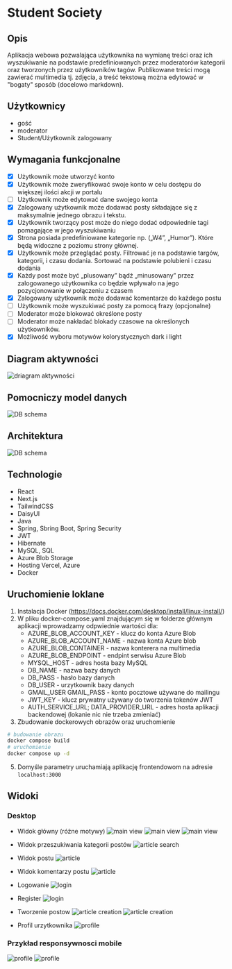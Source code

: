 # Student Society

## Opis
Aplikacja webowa pozwalająca użytkownika na wymianę treści oraz ich wyszukiwanie na podstawie predefiniowanych przez moderatorów kategorii oraz tworzonych przez użytkowników  tagów. Publikowane treści mogą zawierać multimedia tj. zdjęcia, a treść tekstową można edytować w "bogaty" sposób (docelowo markdown). 

## Użytkownicy
- gość
- moderator
- Student/Użytkownik zalogowany

## Wymagania funkcjonalne
- [x] Użytkownik może utworzyć konto
- [x] Użytkownik może zweryfikować swoje konto w celu dostępu do większej ilości akcji w portalu
- [ ] Użytkownik może edytować dane swojego konta
- [x] Zalogowany użytkownik może dodawać posty składające się z maksymalnie jednego obrazu i tekstu. 
- [x] Użytkownik tworzący post może do niego dodać odpowiednie tagi pomagające w jego wyszukiwaniu
- [x] Strona posiada predefiniowane kategorie np. („W4”, „Humor”). Które będą widoczne z poziomu strony głównej. 
- [x] Użytkownik może przeglądać posty. Filtrować je na podstawie  targów, kategorii, i czasu dodania. Sortować na podstawie polubieni i czasu dodania
- [x] Każdy post może być „plusowany” bądź „minusowany” przez zalogowanego użytkownika co będzie wpływało na jego pozycjonowanie w połączeniu z czasem
- [x] Zalogowany użytkownik może dodawać komentarze do każdego postu
- [ ] Użytkownik może wyszukiwać posty za pomocą frazy (opcjonalne)
- [ ] Moderator może blokować określone posty
- [ ] Moderator może nakładać blokady czasowe na określonych użytkowników.
- [x] Możliwość wyboru motywów kolorystycznych dark i light

## Diagram aktywności

![driagram aktywności](/doc/img/diagram_aktywnosci.png)


## Pomocniczy model danych

![DB schema](/doc/img/db_schema.png)

## Architektura

![DB schema](/doc/img/arch.png)

## Technologie

* React
* Next.js
* TailwindCSS
* DaisyUI
* Java
* Spring, Sbring Boot, Spring Security
* JWT
* Hibernate
* MySQL, SQL
* Azure Blob Storage
* Hosting Vercel, Azure
* Docker

## Uruchomienie loklane

1. Instalacja Docker (https://docs.docker.com/desktop/install/linux-install/)
2. W pliku docker-compose.yaml znajdującym się w folderze głównym aplikacji wprowadzamy odpwiednie wartości dla: 
    * AZURE_BLOB_ACCOUNT_KEY - klucz do konta Azure Blob
    * AZURE_BLOB_ACCOUNT_NAME - nazwa konta Azure blob
    * AZURE_BLOB_CONTAINER - nazwa konterera na multimedia
    * AZURE_BLOB_ENDPOINT - endpint serwisu Azure Blob
    * MYSQL_HOST - adres hosta bazy MySQL
    * DB_NAME - nazwa bazy danych 
    * DB_PASS - hasło bazy danych
    * DB_USER - urzytkownik bazy danych
    * GMAIL_USER GMAIL_PASS - konto pocztowe używane do mailingu
    * JWT_KEY - klucz prywatny używany do tworzenia tokenów JWT
    * AUTH_SERVICE_URL; DATA_PROVIDER_URL - adres hosta aplikacji backendowej (lokanie nic nie trzeba zmieniać)
3. Zbudowanie dockerowych obrazów oraz uruchomienie 
```bash
# budowanie obrazu
docker compose build
# uruchomienie
docker compose up -d
```
5. Domyśle parametry uruchamiają aplikację frontendowom na adresie `localhost:3000`

## Widoki

### Desktop

* Widok główny (różne motywy)
![main view](/doc/img/main.png)
![main view](/doc/img/main_bk.png)
![main view](/doc/img/main_cp.png)

* Widok przeszukiwania kategorii postów
![article search](/doc/img/article_search.png)

* Widok postu
![article](/doc/img/article.png)


* Widok komentarzy postu
![article](/doc/img/article_comments.png)

* Logowanie
![login](/doc/img/login.png)

* Register
![login](/doc/img/register.png)

* Tworzenie postow
![article creation](/doc/img/creation.png)
![article creation](/doc/img/creation_2.png)

* Profil urzytkownika 
![profile](/doc/img/profil.png)

### Przykład responsywnosci mobile
![profile](/doc/img/mobile_main_2.png)
![profile](/doc/img/mobile_main_1.png)